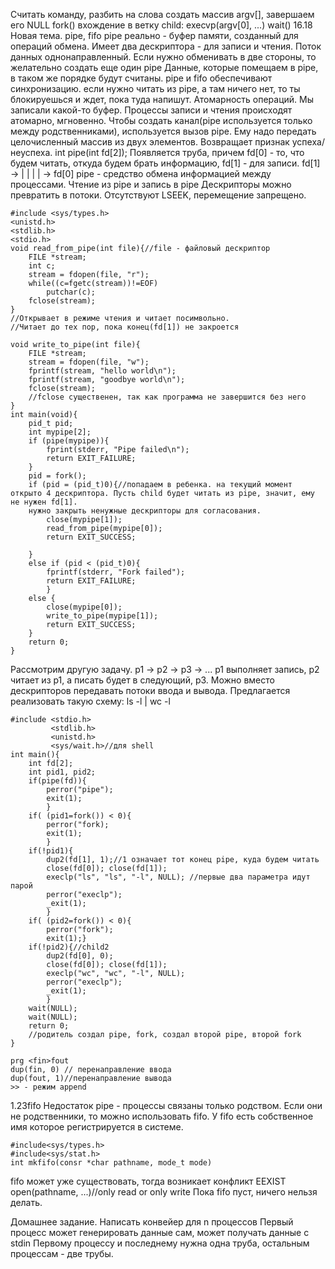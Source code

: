 
Cчитать команду, разбить на слова
создать массив argv[], завершаем его NULL
fork()
вхождение в ветку child: execvp(argv[0],  ...)
wait()
16.18 Новая тема. pipe, fifo
pipe реально - буфер памяти, созданный для операций обмена.
Имеет два дескриптора - для записи и чтения.
Поток данных однонаправленный.
Если нужно обменивать в две стороны, то желательно создать еще один pipe
Данные, которые помещаем в pipe, в таком же порядке будут считаны.
pipe и fifo обеспечивают синхронизацию.
если нужно читать из pipe, а там ничего нет, то ты блокируешься и ждет, пока туда напишут. 
Атомарность операций.
Мы записали какой-то буфер. Процессы записи и чтения происходят атомарно, мгновенно.
Чтобы создать канал(pipe используется только между родственниками), используется вызов pipe. Ему надо передать целочисленный массив из двух элементов. Возвращает признак успеха/неуспеха.
int pipe(int fd[2]); 
Появляется труба, причем fd[0] - то, что будем читать, откуда будем брать информацию, fd[1] - для записи.
fd[1] -> |             |                 |             | -> fd[0]
pipe - средство обмена информацией между процессами.
Чтение из pipe и запись в pipe
Дескрипторы можно превратить в потоки.
Отсутствуют LSEEK, перемещение запрещено.
```
#include <sys/types.h>
<unistd.h>
<stdlib.h>
<stdio.h>
void read_from_pipe(int file){//file - файловый дескриптор
    FILE *stream;
    int c;
    stream = fdopen(file, "r");
    while((c=fgetc(stream))!=EOF)
        putchar(c);
    fclose(stream);
}
//Открывает в режиме чтения и читает посимвольно.
//Читает до тех пор, пока конец(fd[1]) не закроется
```
```
void write_to_pipe(int file){
    FILE *stream;
    stream = fdopen(file, "w");
    fprintf(stream, "hello world\n");
    fprintf(stream, "goodbye world\n");
    fclose(stream);
    //fclose существенен, так как программа не завершится без него
}
int main(void){
    pid_t pid;
    int mypipe[2];
    if (pipe(mypipe)){
        fprint(stderr, "Pipe failed\n");
        return EXIT_FAILURE;
    }
    pid = fork();
    if (pid = (pid_t)0){//попадаем в ребенка. на текущий момент открыто 4 дескриптора. Пусть child будет читать из pipe, значит, ему не нужен fd[1].
    нужно закрыть ненужные дескрипторы для согласования.
        close(mypipe[1]);
        read_from_pipe(mypipe[0]);
        return EXIT_SUCCESS;
        
    }
    else if (pid < (pid_t)0){
        fprintf(stderr, "Fork failed");
        return EXIT_FAILURE;
        }
    else {
        close(mypipe[0]);
        write_to_pipe(mypipe[1]);
        return EXIT_SUCCESS;
    }
    return 0;
}
```
Рассмотрим другую задачу. 
p1 -> p2 -> p3 -> ...
p1 выполняет запись, p2 читает из p1, а писать будет в следующий, p3.
Можно вместо дескрипторов передавать потоки ввода и вывода.
Предлагается реализовать такую схему:
ls -l | wc -l
```
#include <stdio.h>
         <stdlib.h>
         <unistd.h>
         <sys/wait.h>//для shell
int main(){
    int fd[2];
    int pid1, pid2;
    if(pipe(fd)){
        perror("pipe");
        exit(1);
        }
    if( (pid1=fork()) < 0){
        perror("fork);
        exit(1);
        }
    if(!pid1){
        dup2(fd[1], 1);//1 означает тот конец pipe, куда будем читать
        close(fd[0]); close(fd[1]);
        execlp("ls", "ls", "-l", NULL); //первые два параметра идут парой
        perror("execlp");
        _exit(1);
        }
    if( (pid2=fork()) < 0){
        perror("fork");
        exit(1);}
    if(!pid2){//child2
        dup2(fd[0], 0);
        close(fd[0]); close(fd[1]);
        execlp("wc", "wc", "-l", NULL);
        perror("execlp");
        _exit(1);
        }
    wait(NULL);
    wait(NULL);
    return 0;
    //родитель создал pipe, fork, создал второй pipe, второй fork
}
```


```
prg <fin>fout
dup(fin, 0) // перенаправление ввода
dup(fout, 1)//перенаправление вывода
>> - режим append
```
1.23fifo
Недостаток pipe - процессы связаны только родством. Если они не родственники, то можно использовать fifo.
У fifo есть собственное имя которое регистрируется в системе.
```
#include<sys/types.h>
#include<sys/stat.h>
int mkfifo(consr *char pathname, mode_t mode)
```
fifo может уже существовать, тогда возникает конфликт EEXIST
open(pathname, ...)//only read or only write
Пока fifo пуст, ничего нельзя делать.


Домашнее задание.
Написать конвейер для n процессов
Первый процесс может генерировать данные сам, может получать данные с stdin
Первому процессу и последнему нужна одна труба, остальным процессам - две трубы.




 
